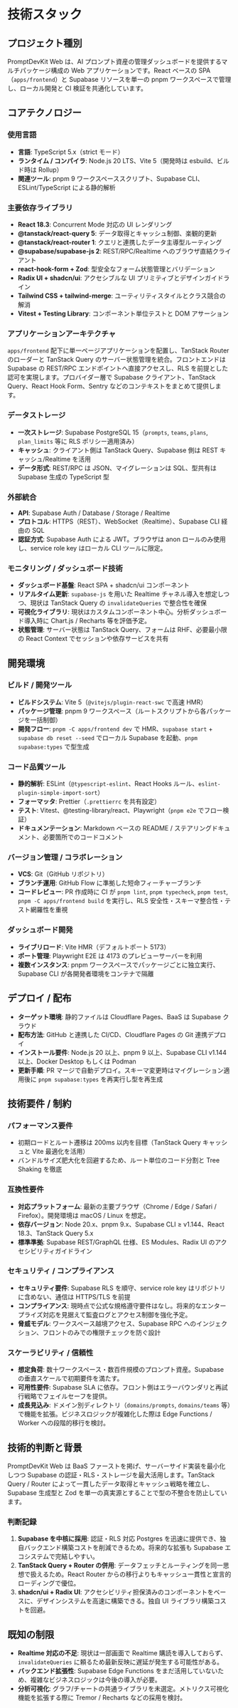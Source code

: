# 技術スタック

## プロジェクト種別
PromptDevKit Web は、AI プロンプト資産の管理ダッシュボードを提供するマルチパッケージ構成の Web アプリケーションです。React ベースの SPA（`apps/frontend`）と Supabase リソースを単一の pnpm ワークスペースで管理し、ローカル開発と CI 検証を共通化しています。

## コアテクノロジー

### 使用言語
- **言語**: TypeScript 5.x（strict モード）
- **ランタイム / コンパイラ**: Node.js 20 LTS、Vite 5（開発時は esbuild、ビルド時は Rollup）
- **関連ツール**: pnpm 9 ワークスペーススクリプト、Supabase CLI、ESLint/TypeScript による静的解析

### 主要依存ライブラリ
- **React 18.3**: Concurrent Mode 対応の UI レンダリング
- **@tanstack/react-query 5**: データ取得とキャッシュ制御、楽観的更新
- **@tanstack/react-router 1**: クエリと連携したデータ主導型ルーティング
- **@supabase/supabase-js 2**: REST/RPC/Realtime へのブラウザ直結クライアント
- **react-hook-form + Zod**: 型安全なフォーム状態管理とバリデーション
- **Radix UI + shadcn/ui**: アクセシブルな UI プリミティブとデザインガイドライン
- **Tailwind CSS + tailwind-merge**: ユーティリティスタイルとクラス競合の解消
- **Vitest + Testing Library**: コンポーネント単位テストと DOM アサーション

### アプリケーションアーキテクチャ
`apps/frontend` 配下に単一ページアプリケーションを配置し、TanStack Router のローダーと TanStack Query のサーバー状態管理を統合。フロントエンドは Supabase の REST/RPC エンドポイントへ直接アクセスし、RLS を前提とした認可を実現します。プロバイダー層で Supabase クライアント、TanStack Query、React Hook Form、Sentry などのコンテキストをまとめて提供します。

### データストレージ
- **一次ストレージ**: Supabase PostgreSQL 15（`prompts`, `teams`, `plans`, `plan_limits` 等に RLS ポリシー適用済み）
- **キャッシュ**: クライアント側は TanStack Query、Supabase 側は REST キャッシュ/Realtime を活用
- **データ形式**: REST/RPC は JSON、マイグレーションは SQL、型共有は Supabase 生成の TypeScript 型

### 外部統合
- **API**: Supabase Auth / Database / Storage / Realtime
- **プロトコル**: HTTPS（REST）、WebSocket（Realtime）、Supabase CLI 経由の SQL
- **認証方式**: Supabase Auth による JWT。ブラウザは anon ロールのみ使用し、service role key はローカル CLI ツールに限定。

### モニタリング / ダッシュボード技術
- **ダッシュボード基盤**: React SPA + shadcn/ui コンポーネント
- **リアルタイム更新**: `supabase-js` を用いた Realtime チャネル導入を想定しつつ、現状は TanStack Query の `invalidateQueries` で整合性を確保
- **可視化ライブラリ**: 現状はカスタムコンポーネント中心。分析ダッシュボード導入時に Chart.js / Recharts 等を評価予定。
- **状態管理**: サーバー状態は TanStack Query、フォームは RHF、必要最小限の React Context でセッションや依存サービスを共有

## 開発環境

### ビルド / 開発ツール
- **ビルドシステム**: Vite 5（`@vitejs/plugin-react-swc` で高速 HMR）
- **パッケージ管理**: pnpm 9 ワークスペース（ルートスクリプトから各パッケージを一括制御）
- **開発フロー**: `pnpm -C apps/frontend dev` で HMR、`supabase start` + `supabase db reset --seed` でローカル Supabase を起動、`pnpm supabase:types` で型生成

### コード品質ツール
- **静的解析**: ESLint（`@typescript-eslint`、React Hooks ルール、`eslint-plugin-simple-import-sort`）
- **フォーマッタ**: Prettier（`.prettierrc` を共有設定）
- **テスト**: Vitest、@testing-library/react、Playwright（`pnpm e2e` でフロー検証）
- **ドキュメンテーション**: Markdown ベースの README / ステアリングドキュメント、必要箇所でのコードコメント

### バージョン管理 / コラボレーション
- **VCS**: Git（GitHub リポジトリ）  
- **ブランチ運用**: GitHub Flow に準拠した短命フィーチャーブランチ
- **コードレビュー**: PR 作成時に CI が `pnpm lint`, `pnpm typecheck`, `pnpm test`, `pnpm -C apps/frontend build` を実行し、RLS 安全性・スキーマ整合性・テスト網羅性を重視

### ダッシュボード開発
- **ライブリロード**: Vite HMR（デフォルトポート 5173）
- **ポート管理**: Playwright E2E は 4173 のプレビューサーバーを利用
- **複数インスタンス**: pnpm ワークスペースでパッケージごとに独立実行、Supabase CLI が各開発者環境をコンテナで隔離

## デプロイ / 配布
- **ターゲット環境**: 静的ファイルは Cloudflare Pages、BaaS は Supabase クラウド
- **配布方法**: GitHub と連携した CI/CD、Cloudflare Pages の Git 連携デプロイ
- **インストール要件**: Node.js 20 以上、pnpm 9 以上、Supabase CLI v1.144 以上、Docker Desktop もしくは Podman
- **更新手順**: PR マージで自動デプロイ。スキーマ変更時はマイグレーション適用後に `pnpm supabase:types` を再実行し型を再生成

## 技術要件 / 制約

### パフォーマンス要件
- 初期ロードとルート遷移は 200ms 以内を目標（TanStack Query キャッシュと Vite 最適化を活用）
- バンドルサイズ肥大化を回避するため、ルート単位のコード分割と Tree Shaking を徹底

### 互換性要件
- **対応プラットフォーム**: 最新の主要ブラウザ（Chrome / Edge / Safari / Firefox）。開発環境は macOS / Linux を想定。
- **依存バージョン**: Node 20.x、pnpm 9.x、Supabase CLI ≥ v1.144、React 18.3、TanStack Query 5.x
- **標準準拠**: Supabase REST/GraphQL 仕様、ES Modules、Radix UI のアクセシビリティガイドライン

### セキュリティ / コンプライアンス
- **セキュリティ要件**: Supabase RLS を順守、service role key はリポジトリに含めない、通信は HTTPS/TLS を前提
- **コンプライアンス**: 現時点で公式な規格遵守要件はなし。将来的なエンタープライズ対応を見据えて監査ログとアクセス制御を強化予定。
- **脅威モデル**: ワークスペース越境アクセス、Supabase RPC へのインジェクション、フロントのみでの権限チェックを防ぐ設計

### スケーラビリティ / 信頼性
- **想定負荷**: 数十ワークスペース・数百件規模のプロンプト資産。Supabase の垂直スケールで初期要件を満たす。
- **可用性要件**: Supabase SLA に依存。フロント側はエラーバウンダリと再試行戦略でフェイルセーフを提供。
- **成長見込み**: ドメイン別ディレクトリ（`domains/prompts`, `domains/teams` 等）で機能を拡張。ビジネスロジックが複雑化した際は Edge Functions / Worker への段階的移行を検討。

## 技術的判断と背景
PromptDevKit Web は BaaS ファーストを掲げ、サーバーサイド実装を最小化しつつ Supabase の認証・RLS・ストレージを最大活用します。TanStack Query / Router によって一貫したデータ取得とキャッシュ戦略を確立し、Supabase 生成型と Zod を単一の真実源とすることで型の不整合を防止しています。

### 判断記録
1. **Supabase を中核に採用**: 認証・RLS 対応 Postgres を迅速に提供でき、独自バックエンド構築コストを削減できるため。将来的な拡張も Supabase エコシステムで完結しやすい。
2. **TanStack Query + Router の併用**: データフェッチとルーティングを同一思想で扱えるため。React Router からの移行よりもキャッシュ一貫性と宣言的ローディングで優位。
3. **shadcn/ui + Radix UI**: アクセシビリティ担保済みのコンポーネントをベースに、デザインシステムを高速に構築できる。独自 UI ライブラリ構築コストを回避。

## 既知の制限
- **Realtime 対応の不足**: 現状は一部画面で Realtime 購読を導入しておらず、`invalidateQueries` に頼るため最新反映に遅延が発生する可能性がある。
- **バックエンド拡張性**: Supabase Edge Functions をまだ活用していないため、複雑なビジネスロジックは今後の導入が必要。
- **分析可視化**: グラフ/チャートの共通ライブラリを未選定。メトリクス可視化機能を拡張する際に Tremor / Recharts などの採用を検討。
